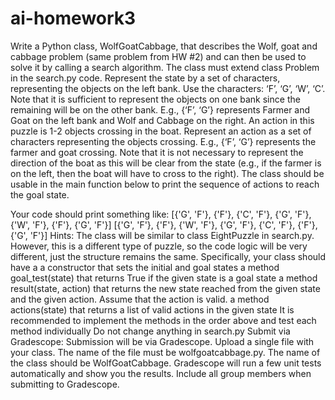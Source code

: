 # ai-homework3
Write a Python class, WolfGoatCabbage, that describes the Wolf, goat and cabbage problem (same problem from HW #2) and can then be used to solve it by calling a search algorithm. 
The class must extend class Problem in the search.py code.
Represent the state by a set of characters, representing the objects on the left bank. Use the characters: ‘F’, ‘G’, ‘W’, ‘C’. Note that it is sufficient to represent the objects on one bank since the remaining will be on the other bank. E.g., {‘F’, ‘G’} represents Farmer and Goat on the left bank and Wolf and Cabbage on the right.
An action in this puzzle is 1-2 objects crossing in the boat. Represent an action as a set of characters representing the objects crossing. E.g., {‘F’, ‘G’} represents the farmer and goat crossing. Note that it is not necessary to represent the direction of the boat as this will be clear from the state (e.g., if the farmer is on the left, then the boat will have to cross to the right).
The class should be usable in the main function below to print the sequence of actions to reach the goal state.

Your code should print something like:
[{'G', 'F'}, {'F'}, {'C', 'F'}, {'G', 'F'}, {'W', 'F'}, {'F'}, {'G', 'F'}]
[{'G', 'F'}, {'F'}, {'W', 'F'}, {'G', 'F'}, {'C', 'F'}, {'F'}, {'G', 'F'}]
Hints:
The class will be similar to class EightPuzzle in search.py. However, this is a different type of puzzle, so the code logic will be very different, just the structure remains the same. Specifically, your class should have a
a constructor that sets the initial and goal states
a method goal_test(state) that returns True if the given state is a goal state
a method result(state, action) that returns the new state reached from the given state and the given action. Assume that the action is valid.
a method actions(state) that returns a list of valid actions in the given state
It is recommended to implement the methods in the order above and test each method individually
Do not change anything in search.py
Submit via Gradescope:
Submission will be via Gradescope. Upload a single file with your class. The name of the file must be wolfgoatcabbage.py. The name of the class should be WolfGoatCabbage. Gradescope will run a few unit tests automatically and show you the results. Include all group members when submitting to Gradescope.


